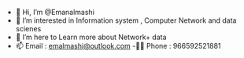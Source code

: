 - 👋 Hi, I’m @Emanalmashi
- 👀 I’m interested in Information system , Computer Network 
       and data scienes  
- 🌱 I’m here to Learn more about Network+ data 
- 📫 Email : emalmashi@outlook.com 
-🤳🏻  Phone : 966592521881

